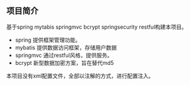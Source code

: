 ## 项目简介
 基于spring mytabis springmvc bcrypt springsecurity restful构建本项目。
 * spring 提供框架管理功能。
 * mybatis 提供数据访问框架，存储用户数据
 * springmvc 通过restful风格，提供服务。
 * bcrypt 新型数据加密方案，旨在替代md5

本项目没有xml配置文件，全部以注解的方式，进行配置注入。